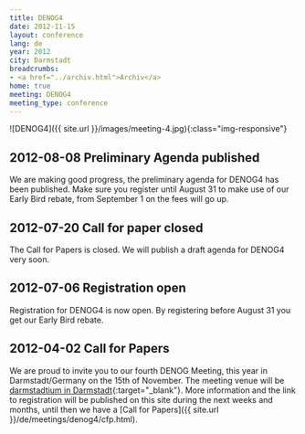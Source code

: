 ```yaml
---
title: DENOG4
date: 2012-11-15
layout: conference
lang: de
year: 2012
city: Darmstadt
breadcrumbs:
- <a href="../archiv.html">Archiv</a>
home: true
meeting: DENOG4
meeting_type: conference
---
```


![DENOG4]({{ site.url }}/images/meeting-4.jpg){:class="img-responsive"}

## 2012-08-08 Preliminary Agenda published

We are making good progress, the preliminary agenda for DENOG4 has been published. Make sure you register until August 31 to make use of our Early Bird rebate, from September 1 on the fees will go up.

## 2012-07-20 Call for paper closed

The Call for Papers is closed. We will publish a draft agenda for DENOG4 very soon.

## 2012-07-06 Registration open

Registration for DENOG4 is now open. By registering before August 31 you get our Early Bird rebate.

## 2012-04-02 Call for Papers

We are proud to invite you to our fourth DENOG Meeting, this year in Darmstadt/Germany on the 15th of November. The meeting venue will be [darmstadtium in Darmstadt](http://www.darmstadtium.de/index.cfm/sp_id/2/){:target="_blank"}. 
More information and the link to registration will be published on this site during the next weeks and months, until then we have a [Call for Papers]({{ site.url }}/de/meetings/denog4/cfp.html).
